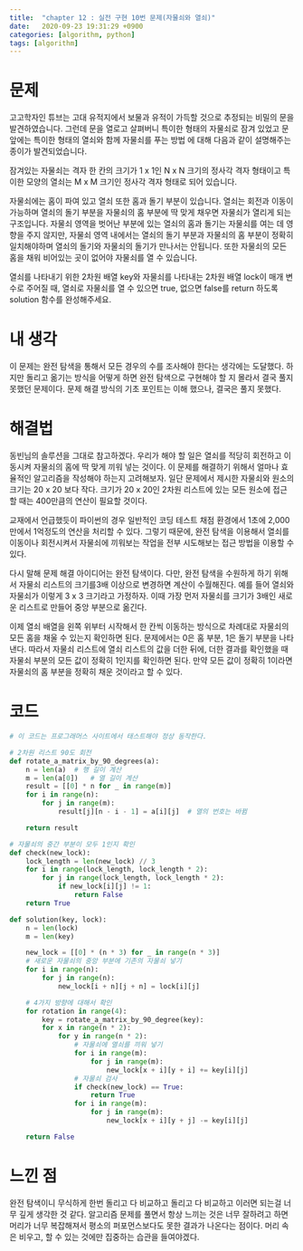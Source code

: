 ```yaml
---
title:  "chapter 12 : 실전 구현 10번 문제(자물쇠와 열쇠)"
date:   2020-09-23 19:31:29 +0900
categories: [algorithm, python]
tags: [algorithm]
---
```


# 문제

고고학자인 튜브는 고대 유적지에서 보물과 유적이 가득할 것으로 추정되는 비밀의 문을 발견하였습니다. 그런데 문을 열로고 살펴버니 특이한 형태의 자물쇠로 잠겨 있었고 문 앞에는 특이한 형태의 열쇠와 함께 자물쇠를 푸는 방법 에 대해 다음과 같이 설명해주는 종이가 발견되었습니다.

잠겨있는 자물쇠는 격자 한 칸의 크기가 1 x 1인 N x N 크기의 정사각 격자 형태이고 특이한 모양의 열쇠는 M x M 크기인 정사각 격자 형태로 되어 있습니다.

자물쇠에는 홈이 파여 있고 열쇠 또한 홈과 돌기 부분이 있습니다. 열쇠는 회전과 이동이 가능하며 열쇠의 돌기 부분을 자물쇠의 홈 부분에 딱 맞게 채우면 자물쇠가 열리게 되는 구조입니다. 자물쇠 영역을 벗어난 부분에 있는 열쇠의 홈과 돌기는 자물쇠를 여는 데 영향을 주지 않지만, 자물쇠 영역 내에서는 열쇠의 돌기 부분과 자물쇠의 홈 부분이 정확히 일치해야하며 열쇠의 돌기와 자물쇠의 돌기가 만나서는 안됩니다. 또한 자물쇠의 모든 홈을 채워 비어있는 곳이 없어야 자물쇠를 열 수 있습니다.

열쇠를 나타내기 위한 2차원 배열 key와 자물쇠를 나타내는 2차원 배열 lock이 매개 변수로 주어질 때, 열쇠로 자물쇠를 열 수 있으면 true, 없으면 false를 return 하도록 solution 함수를 완성해주세요.


# 내 생각
이 문제는 완전 탐색을 통해서 모든 경우의 수를 조사해야 한다는 생각에는 도달했다. 하지만 돌리고 옮기는 방식을 어떻게 하면 완전 탐색으로 구현해야 할 지 몰라서 결국 풀지 못했던 문제이다. 문제 해결 방식의 기초 포인트는 이해 했으나, 결국은 풀지 못했다.

# 해결법
동빈님의 솔루션을 그대로 참고하겠다.
우리가 해야 할 일은 열쇠를 적당히 회전하고 이동시켜 자물쇠의 홈에 딱 맞게 끼워 넣는 것이다. 이 문제를 해결하기 위해서 얼마나 효율적인 알고리즘을 작성해야 하는지 고려해보자. 일단 문제에서 제시한 자물쇠와 원소의 크기는 20 x 20 보다 작다. 크기가 20 x 20인 2차원 리스트에 있는 모든 원소에 접근할 때는 400만큼의 연산이 필요할 것이다.

교재에서 언급했듯이 파이썬의 경우 일반적인 코딩 테스트 채점 환경에서 1초에 2,000만에서 1억정도의 연산을 처리할 수 있다. 그렇기 때문에, 완전 탐색을 이용해서 열쇠를 이동이나 회전시켜서 자물쇠에 끼워보는 작업을 전부 시도해보는 접근 방법을 이용할 수 있다.

다시 말해 문제 해결 아이디어는 완전 탐색이다. 다만, 완전 탐색을 수원하게 하기 위해서 자물쇠 리스트의 크기를3배 이상으로 변경하면 계산이 수월해진다. 예를 들어 열쇠와 자물쇠가 이렇게 3 x 3 크기라고 가정하자. 이때 가장
먼저 자물쇠를 크기가 3배인 새로운 리스트로 만들어 중앙 부분으로 옮긴다.

이제 열쇠 배열을 왼쪽 위부터 시작해서 한 칸씩 이동하는 방식으로 차례대로 자물쇠의 모든 홈을 채울 수 있는지 확인하면 된다. 문제에서는 0은 홈 부분, 1은 돌기 부분을 나타낸다. 따라서 자물쇠 리스트에 열쇠 리스트의 값을 더한 뒤에, 더한 결과를 확인했을 때 자물쇠 부분의 모든 값이 정확히 1인지를 확인하면 된다. 만약 모든 값이 정확히 1이라면 자물쇠의 홈 부분을 정확히 채운 것이라고 할 수 있다.

# 코드
```python
# 이 코드는 프로그래머스 사이트에서 태스트해야 정상 동작한다.

# 2차원 리스트 90도 회전
def rotate_a_matrix_by_90_degrees(a):
    n = len(a)  # 행 길이 계산
    m = len(a[0])   # 열 길이 계산
    result = [[0] * n for _ in range(m)]
    for i in range(n):
        for j in range(m):
            result[j][n - i - 1] = a[i][j]  # 열의 번호는 바뀜

    return result

# 자물쇠의 중간 부분이 모두 1인지 확인
def check(new_lock):
    lock_length = len(new_lock) // 3
    for i in range(lock_length, lock_length * 2):
        for j in range(lock_length, lock_length * 2):
            if new_lock[i][j] != 1:
                return False
    return True

def solution(key, lock):
    n = len(lock)
    m = len(key)

    new_lock = [[0] * (n * 3) for _ in range(n * 3)]
    # 새로운 자물쇠의 중앙 부분에 기존의 자물쇠 넣기
    for i in range(n):
        for j in range(n):
            new_lock[i + n][j + n] = lock[i][j]

    # 4가지 방향에 대해서 확인
    for rotation in range(4):
        key = rotate_a_matrix_by_90_degree(key):
        for x in range(n * 2):
            for y in range(n * 2):
                # 자물쇠에 열쇠를 끼워 넣기
                for i in range(m):
                    for j in range(m):
                        new_lock[x + i][y + i] += key[i][j]
                # 자물쇠 검사
                if check(new_lock) == True:
                    return True
                for i in range(m):
                    for j in range(m):
                        new_lock[x + i][y + j] -= key[i][j]

    return False
```

# 느낀 점
완전 탐색이니 무식하게 한번 돌리고 다 비교하고 돌리고 다 비교하고 이러면 되는걸 너무 깊게 생각한 것 같다. 알고리즘 문제를 풀면서 항상 느끼는 것은 너무 잘하려고 하면 머리가 너무 복잡해져서 평소의 퍼포먼스보다도 못한 결과가 나온다는 점이다. 머리 속은 비우고, 할 수 있는 것에만 집중하는 습관을 들여야겠다.
